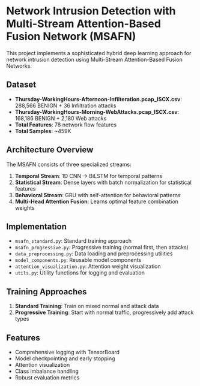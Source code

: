 # Network Intrusion Detection with Multi-Stream Attention-Based Fusion Network (MSAFN)

This project implements a sophisticated hybrid deep learning approach for network intrusion detection using Multi-Stream Attention-Based Fusion Networks.

## Dataset

- **Thursday-WorkingHours-Afternoon-Infilteration.pcap_ISCX.csv**: 288,566 BENIGN + 36 Infiltration attacks
- **Thursday-WorkingHours-Morning-WebAttacks.pcap_ISCX.csv**: 168,186 BENIGN + 2,180 Web attacks
- **Total Features**: 78 network flow features
- **Total Samples**: ~459K

## Architecture Overview

The MSAFN consists of three specialized streams:

1. **Temporal Stream**: 1D CNN → BiLSTM for temporal patterns
2. **Statistical Stream**: Dense layers with batch normalization for statistical features
3. **Behavioral Stream**: GRU with self-attention for behavioral patterns
4. **Multi-Head Attention Fusion**: Learns optimal feature combination weights

## Implementation

- `msafn_standard.py`: Standard training approach
- `msafn_progressive.py`: Progressive training (normal first, then attacks)
- `data_preprocessing.py`: Data loading and preprocessing utilities
- `model_components.py`: Reusable model components
- `attention_visualization.py`: Attention weight visualization
- `utils.py`: Utility functions for logging and evaluation

## Training Approaches

1. **Standard Training**: Train on mixed normal and attack data
2. **Progressive Training**: Start with normal traffic, progressively add attack types

## Features

- Comprehensive logging with TensorBoard
- Model checkpointing and early stopping
- Attention visualization
- Class imbalance handling
- Robust evaluation metrics

